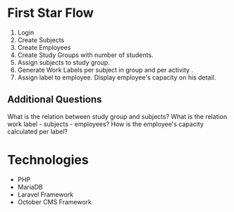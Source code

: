 # First Star Flow

1. Login
1. Create Subjects
1. Create Employees
1. Create Study Groups with number of students.
1. Assign subjects to study group. 
1. Generate Work Labels per subject in group and per activity .
1. Assign label to employee. Display employee's capacity on his detail. 

## Additional Questions

What is the relation between study group and subjects?
What is the relation work label - subjects - employees? 
How is the employee's capacity calculated per label?

# Technologies

- PHP 
- MariaDB
- Laravel Framework
- October CMS Framework